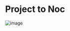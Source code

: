 <h1>Project to Noc </h1>


![image](https://github.com/user-attachments/assets/76d703b8-d535-4d76-a1ea-dfdb024f04fc)
